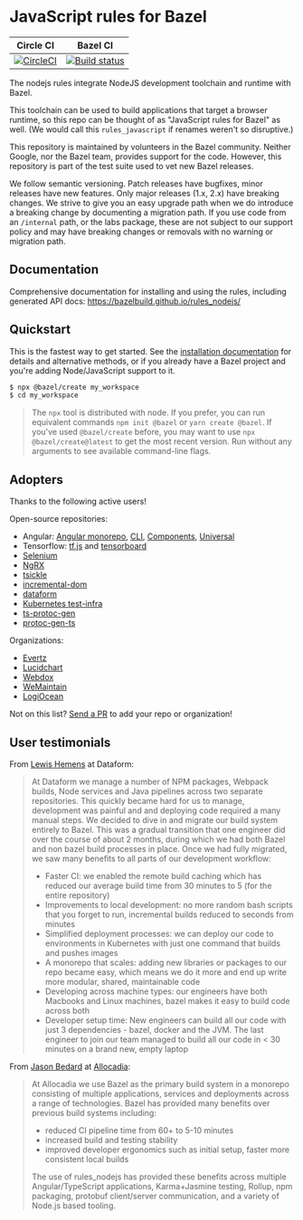 # JavaScript rules for Bazel


Circle CI | Bazel CI
:---: | :---:
[![CircleCI](https://circleci.com/gh/bazelbuild/rules_nodejs.svg?style=svg)](https://circleci.com/gh/bazelbuild/rules_nodejs) | [![Build status](https://badge.buildkite.com/af1a592b39b11923ef0f523cbb223dd3dbd61629f8bc813c07.svg?branch=master)](https://buildkite.com/bazel/nodejs-rules-nodejs-postsubmit)

The nodejs rules integrate NodeJS development toolchain and runtime with Bazel.

This toolchain can be used to build applications that target a browser runtime,
so this repo can be thought of as "JavaScript rules for Bazel" as well. (We would call this `rules_javascript` if renames weren't so disruptive.)

This repository is maintained by volunteers in the Bazel community. Neither Google, nor the Bazel team, provides support for the code. However, this repository is part of the test suite used to vet new Bazel releases.

We follow semantic versioning. Patch releases have bugfixes, minor releases have new features. Only major releases (1.x, 2.x) have breaking changes.
We strive to give you an easy upgrade path when we do introduce a breaking change by documenting a migration path.
If you use code from an `/internal` path, or the labs package, these are not subject to our support policy and may have breaking changes or removals with no warning or migration path.

## Documentation

Comprehensive documentation for installing and using the rules, including generated API docs:
https://bazelbuild.github.io/rules_nodejs/

## Quickstart

This is the fastest way to get started.
See the [installation documentation](https://bazelbuild.github.io/rules_nodejs/install.html) for details and alternative methods, or if you already have a Bazel project and you're adding Node/JavaScript support to it.

```sh
$ npx @bazel/create my_workspace
$ cd my_workspace
```

> The `npx` tool is distributed with node. If you prefer, you can run equivalent commands `npm init @bazel` or `yarn create @bazel`.
> If you've used `@bazel/create` before, you may want to use `npx @bazel/create@latest` to get the most recent version.
> Run without any arguments to see available command-line flags.

## Adopters

Thanks to the following active users!

Open-source repositories:

- Angular: [Angular monorepo](https://github.com/angular/angular), [CLI](https://github.com/angular/angular-cli), [Components](https://github.com/angular/components), [Universal](https://github.com/angular/universal)
- Tensorflow: [tf.js](https://github.com/tensorflow/tfjs) and [tensorboard](https://github.com/tensorflow/tensorboard)
- [Selenium](https://github.com/SeleniumHQ/selenium)
- [NgRX](https://github.com/ngrx/platform)
- [tsickle](https://github.com/angular/tsickle)
- [incremental-dom](https://github.com/google/incremental-dom)
- [dataform](https://github.com/dataform-co/dataform)
- [Kubernetes test-infra](https://github.com/kubernetes/test-infra)
- [ts-protoc-gen](https://github.com/improbable-eng/ts-protoc-gen)
- [protoc-gen-ts](https://github.com/thesayyn/protoc-gen-ts)

Organizations:

- [Evertz](https://www.evertz.com)
- [Lucidchart](https://www.lucidchart.com)
- [Webdox](https://www.webdox.cl)
- [WeMaintain](https://www.wemaintain.com)
- [LogiOcean](https://www.logiocean.com)

Not on this list? [Send a PR](https://github.com/bazelbuild/rules_nodejs/edit/master/README.md) to add your repo or organization!

## User testimonials

From [Lewis Hemens](https://github.com/lewish) at Dataform:

> At Dataform we manage a number of NPM packages, Webpack builds, Node services and Java pipelines across two separate repositories. This quickly became hard for us to manage, development was painful and and deploying code required a many manual steps. We decided to dive in and migrate our build system entirely to Bazel. This was a gradual transition that one engineer did over the course of about 2 months, during which we had both Bazel and non bazel build processes in place. Once we had fully migrated, we saw many benefits to all parts of our development workflow:
> - Faster CI: we enabled the remote build caching which has reduced our average build time from 30 minutes to 5 (for the entire repository)
> - Improvements to local development: no more random bash scripts that you forget to run, incremental builds reduced to seconds from minutes
> - Simplified deployment processes: we can deploy our code to environments in Kubernetes with just one command that builds and pushes images
> - A monorepo that scales: adding new libraries or packages to our repo became easy, which means we do it more and end up write more modular, shared, maintainable code
> - Developing across machine types: our engineers have both Macbooks and Linux machines, bazel makes it easy to build code across both
> - Developer setup time: New engineers can build all our code with just 3 dependencies - bazel, docker and the JVM. The last engineer to join our team managed to build all our code in < 30 minutes on a brand new, empty laptop

From [Jason Bedard](https://github.com/jbedard) at [Allocadia](https://www.allocadia.com):

> At Allocadia we use Bazel as the primary build system in a monorepo consisting of multiple applications, services and deployments across a range of technologies. Bazel has provided many benefits over previous build systems including:
> - reduced CI pipeline time from 60+ to 5-10 minutes
> - increased build and testing stability
> - improved developer ergonomics such as initial setup, faster more consistent local builds
>
> The use of rules_nodejs has provided these benefits across multiple Angular/TypeScript applications, Karma+Jasmine testing, Rollup, npm packaging, protobuf client/server communication, and a variety of Node.js based tooling.